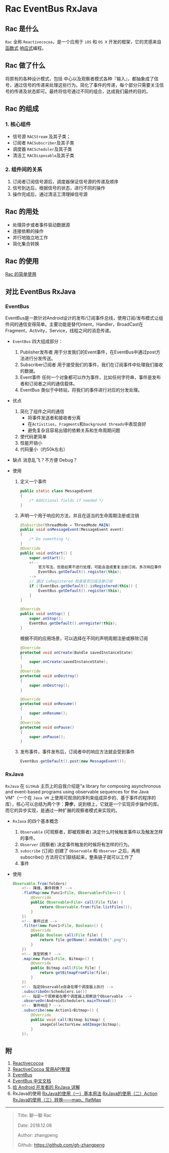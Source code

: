 # Rac EventBus RxJava

## Rac 是什么

`Rac` 全称 `Reactivecocoa`，是一个应用于 `iOS` 和 `OS X` 开发的框架，它的灵感来自[函数式](https://baike.baidu.com/item/%E5%87%BD%E6%95%B0%E5%BC%8F%E7%BC%96%E7%A8%8B) [响应式](https://baike.baidu.com/item/%E5%93%8D%E5%BA%94%E5%BC%8F%E7%BC%96%E7%A8%8B)编程。

## Rac 做了什么

将原有的各种设计模式，包括 中心以及观察者模式各种『输入』，都抽象成了信号，通过信号的传递来处理这些行为。简化了事件的传递，每个部分只需要关注信号的传递及状态即可。最终将信号通过不同的组合，达成我们最终的目的。

## Rac 的组成

### 1. 核心组件

- 信号源
  `RACStream` 及其子类；
- 订阅者
  `RACSubscriber`及其子类
- 调度器
  `RACScheduler`及其子类
- 清洁工
  `RACDisposable`及其子类

### 2. 组件间的关系

1. 订阅者订阅信号源后，调度器保证信号源的传递及顺序
2. 信号到达后，根据信号的状态，进行不同的操作
3. 操作完成后，通过清洁工清理掉信号源

## Rac 的用处

- 处理异步或者事件驱动数据源
- 连接依赖的操作
- 并行地独立地工作
- 简化集合转换

## Rac 的使用

[Rac 的简单使用](https://github.com/gh-zhangpeng/RacDemo)

## 对比 EventBus RxJava

### EventBus

EventBus是一款针对Android设计的发布/订阅事件总线，使用订阅/发布模式让组件间的通信变得简单。主要功能是替代Intent，Handler，BroadCast在Fragment，Activity，Service，线程之间的消息传递。

- `EventBus` 四大组成部分：
  1. Publisher发布者
    用于分发我们的Event事件，在EventBus中通过post方法进行分发传送。
  2. Subscriber订阅者
    用于接受我们的事件，我们在订阅事件中处理我们接收的数据。
  3. Event事件
    任何一个对象都可以作为事件，比如任何字符串，事件是发布者和订阅者之间的通信载体。
  4. EventBus
    类似于中转站，将我们的事件进行对应的分发处理。

- 优点
    1. 简化了组件之间的通信
        - 将事件发送者和接收者分离
        - 在`Activities`，`Fragments`和`background threads`中表现良好
        - 避免复杂且容易出错的依赖关系和生命周期问题
    2. 使代码更简单
    3. 性能开销小
    4. 代码量小（约50k左右）
- 缺点
    消息乱飞？不方便 Debug？

- 使用
  1. 定义一个事件

        ```java
        public static class MessageEvent
        {
            /* Additional fields if needed */
        }
        ```
  
  2. 声明一个用于响应的方法，并且在适当的生命周期注册或注销

        ```java
        @Subscribe(threadMode = ThreadMode.MAIN)  
        public void onMessageEvent(MessageEvent event)
        {
            /* Do something */
        }
        @Override
        public void onStart() {
            super.onStart();
            <!-- 
                官方写法，但是如果不进行处理，可能会造成重复注册订阅，多次响应事件
                EventBus.getDefault().register(this); 
            -->
            // 通过 isRegistered 检查是否已经注册订阅
            if (!EventBus.getDefault().isRegistered(this)) {
                EventBus.getDefault().register(this);
            }
        }

        @Override
        public void onStop() {
            super.onStop();
            EventBus.getDefault().unregister(this);
        }
        ```

        根据不同的应用场景，可以选择在不同的声明周期注册或移除订阅

        ``` java
        @Override
        protected void onCreate(Bundle savedInstanceState)
        {
            super.onCreate(savedInstanceState);
        }
        @Override
        protected void onDestroy()
        {
            super.onDestroy();
        }

        @Override
        protected void onResume()
        {
            super.onResume();
        }
        @Override
        protected void onPause()
        {
            super.onPause();
        }
        ```

  3. 发布事件，事件发布后，订阅者中的响应方法就会受到事件

        ```java
        EventBus.getDefault().post(new MessageEvent());
        ```

### RxJava

`RxJava` 在 `GitHub` 主页上的自我介绍是"a library for composing asynchronous and event-based programs using observable sequences for the Java VM"（一个在 `Java VM` 上使用可观测的序列来组成异步的、基于事件的程序的库），核心可以总结为两个字：**异步**。说到根上，它就是一个实现异步操作的库。而它的异步实现，是通过一种扩展的观察者模式来实现的。

- `RxJava` 的四个基本概念
  1. `Observable` (可观察者，即被观察者)
        决定什么时候触发事件以及触发怎样的事件。
  2. `Observer` (观察者)
        决定事件触发的时候将有怎样的行为。
  3. `subscribe` (订阅)
        创建了 `Observable` 和 `Observer` 之后，再用 subscribe() 方法将它们联结起来，整条链子就可以工作了
  4. 事件

- 使用

    ```java
    Observable.from(folders)
        <!-- 降维，事件转换？ -->
        .flatMap(new Func1<File, Observable<File>>() {
            @Override
            public Observable<File> call(File file) {
                return Observable.from(file.listFiles());
            }
        })
        <!-- 事件过滤 -->
        .filter(new Func1<File, Boolean>() {
            @Override
            public Boolean call(File file) {
                return file.getName().endsWith(".png");
            }
        })
        <!-- 类型转换？ -->
        .map(new Func1<File, Bitmap>() {
            @Override
            public Bitmap call(File file) {
                return getBitmapFromFile(file);
            }
        })
        <!-- 指定Observable自身在哪个调度器上执行 -->
        .subscribeOn(Schedulers.io())
        <!-- 指定一个观察者在哪个调度器上观察这个Observable -->
        .observeOn(AndroidSchedulers.mainThread())
        <!-- 事件响应？ -->
        .subscribe(new Action1<Bitmap>() {
            @Override
            public void call(Bitmap bitmap) {
                imageCollectorView.addImage(bitmap);
            }
        });
    ```

## 附

1. [Reactivecocoa](https://github.com/ReactiveCocoa/ReactiveObjC)
2. [ReactiveCocoa 常用API整理](https://juejin.im/post/578f49fa5bbb50005b95fb80)
3. [EventBus](https://github.com/greenrobot/EventBus)
4. [EventBus 中文文档](https://juejin.im/entry/5a91a02d6fb9a06340522ac0)
5. [给 Android 开发者的 RxJava 详解](https://gank.io/post/560e15be2dca930e00da1083)
6. RxJava的使用
   [RxJava的使用（一）基本用法](https://www.jianshu.com/p/19cac3c5b106)
   [RxJava的使用（二）Action](https://www.jianshu.com/p/c7a995f3763c)
   [RxJava的使用（三）转换——map、flatMap](https://www.jianshu.com/p/52cd2d514528)

---

> Title: 聊一聊 Rac
>
> Date: 2018.12.08
>
> Author: zhangpeng
>
> Github: <https://github.com/gh-zhangpeng>
